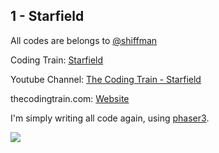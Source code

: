 ## 1 - Starfield
All codes are belongs to [@shiffman](https://github.com/shiffman)

Coding Train: [Starfield](https://github.com/CodingTrain/website/tree/master/CodingChallenges/CC_001_StarField)

Youtube Channel: [The Coding Train - Starfield](https://www.youtube.com/watch?v=17WoOqgXsRM&list=PLRqwX-V7Uu6ZiZxtDDRCi6uhfTH4FilpH&index=1)

thecodingtrain.com: [Website](https://thecodingtrain.com/CodingChallenges/001-starfield.html)

I'm simply writing all code again, using [phaser3](https://phaser.io/).

![](https://github.com/halilcakar/Coding-Challence/blob/master/%231-Starfield/starfield.gif)
